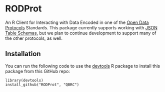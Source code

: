 RODProt
=======

An R Client for Interacting with Data Encoded in one of the [Open Data Protocols](http://www.dataprotocols.org/en/latest/)  Standards. This package currently supports working with [JSON Table Schemas](http://www.dataprotocols.org/en/latest/json-table-schema.html), but we plan to continue development to support many of the other protocols, as well.

## Installation

You can run the following code to use the [devtools](https://github.com/hadley/devtools) R package to install this package from this GitHub repo:

    library(devtools)
    install_github("RODProt", "QBRC")